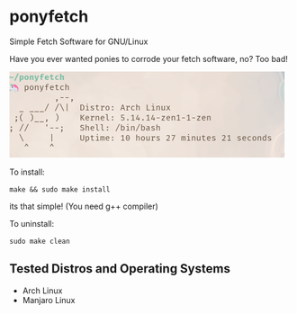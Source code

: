 # ponyfetch
Simple Fetch Software for GNU/Linux

Have you ever wanted ponies to corrode your fetch software, no? Too bad!

![ponyfetch](https://raw.githubusercontent.com/ameliaprogs/ponyfetch/main/ponyfetch.png)

To install:

```
make && sudo make install
```

its that simple! (You need g++ compiler)

To uninstall:

```
sudo make clean
```

## Tested Distros and Operating Systems
  - Arch Linux
  - Manjaro Linux
